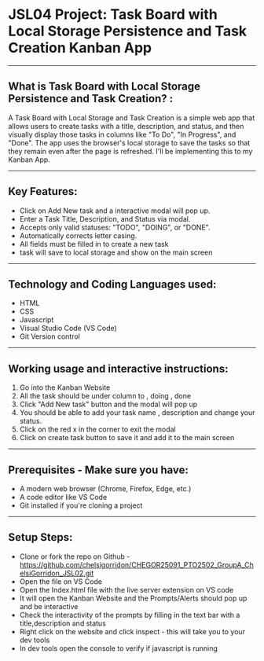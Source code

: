 # JSL04 Project: Task Board with Local Storage Persistence and Task Creation Kanban App 

---

## What is Task Board with Local Storage Persistence and Task Creation? :
A Task Board with Local Storage and Task Creation is a simple web app that allows users to create tasks with a title, description, and status, and then visually display those tasks in columns like "To Do", "In Progress", and "Done". The app uses the browser's local storage to save the tasks so that they remain even after the page is refreshed. I'll be implementing this to my Kanban App. 

---

## Key Features:

- Click on Add New task and a interactive modal will pop up. 
- Enter a Task Title, Description, and Status via modal.
- Accepts only valid statuses: "TODO", "DOING", or "DONE".
- Automatically corrects letter casing.
- All fields must be filled in to create a new task 
- task will save to local storage and show on the main screen

--- 

## Technology and Coding Languages used:

- HTML
- CSS
- Javascript
- Visual Studio Code (VS Code)
- Git Version control

---

## Working usage and interactive instructions:

1. Go into the Kanban Website
2. All the task should be under column to , doing , done
3. Click "Add New task" button and the modal will pop up 
6. You should be able to add your task name , description and change your status. 
7. Click on the red x in the corner to exit the modal 
8. Click on create task button to save it and add it to the main screen



---

## Prerequisites - Make sure you have:

- A modern web browser (Chrome, Firefox, Edge, etc.)
- A code editor like VS Code
- Git installed if you're cloning a project

--- 

## Setup Steps:

- Clone or fork the repo on Github - https://github.com/chelsigorridon/CHEGOR25091_PTO2502_GroupA_ChelsiGorridon_JSL02.git
- Open the file on VS Code
- Open the Index.html file with the live server extension on VS code
- It will open the Kanban Website and the Prompts/Alerts should pop up and be interactive
- Check the interactivity of the prompts by filling in the text bar with a title,description and status
- Right click on the website and click inspect - this will take you to your dev tools
- In dev tools open the console to verify if javascript is running
